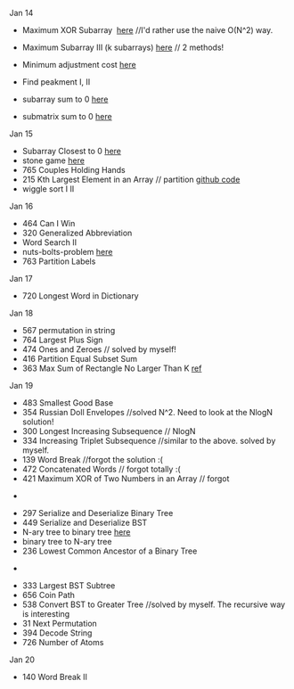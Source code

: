 Jan 14

* Maximum XOR Subarray  [here](https://www.jiuzhang.com/solution/maximum-subarray-vi/) //I'd rather use the naive O(N^2) way.

* Maximum Subarray III (k subarrays) [here](https://www.jiuzhang.com/solution/maximum-subarray-iii/) // 2 methods! 

* Minimum adjustment cost [here](https://www.jiuzhang.com/solution/minimum-adjustment-cost/)

* Find peakment I, II

* subarray sum to 0 [here](https://www.jiuzhang.com/solution/subarray-sum/)

* submatrix sum to 0 [here](https://www.jiuzhang.com/solution/submatrix-sum/#tag-highlight-lang-cpp)

Jan 15

* Subarray Closest to 0 [here](https://www.jiuzhang.com/solution/subarray-sum-closest/#tag-highlight-lang-cpp)
* stone game [here](https://www.jiuzhang.com/solution/stone-game/)
* 765 Couples Holding Hands
* 215 Kth Largest Element in an Array // partition [github code](https://github.com/fieldsfarmer/coding_problems/blob/master/partition.cpp)
* wiggle sort I II

Jan 16

* 464 Can I Win
* 320 Generalized Abbreviation
* Word Search II
* nuts-bolts-problem [here](https://www.jiuzhang.com/solution/nuts-bolts-problem/#tag-highlight-lang-cpp)
* 763 Partition Labels

Jan 17

* 720 Longest Word in Dictionary

Jan 18

* 567 permutation in string
* 764 Largest Plus Sign
* 474 Ones and Zeroes // solved by myself!
* 416 Partition Equal Subset Sum
* 363 Max Sum of Rectangle No Larger Than K [ref](https://discuss.leetcode.com/topic/48875/accepted-c-codes-with-explanation-and-references)

Jan 19

* 483 Smallest Good Base
* 354 Russian Doll Envelopes //solved N^2. Need to look at the NlogN solution!
* 300 Longest Increasing Subsequence // NlogN
* 334 Increasing Triplet Subsequence //similar to the above. solved by myself.
* 139 Word Break //forgot the solution :(
* 472 Concatenated Words // forgot totally :(
* 421 Maximum XOR of Two Numbers in an Array // forgot
-
* 297 Serialize and Deserialize Binary Tree
* 449 Serialize and Deserialize BST
* N-ary tree to binary tree [here](http://blog.csdn.net/wade23/article/details/4646789)
* binary tree to N-ary tree
* 236 Lowest Common Ancestor of a Binary Tree
-
* 333 Largest BST Subtree
* 656 Coin Path
* 538 Convert BST to Greater Tree //solved by myself. The recursive way is interesting
* 31 Next Permutation
* 394 Decode String
* 726 Number of Atoms

Jan 20

* 140 Word Break II
